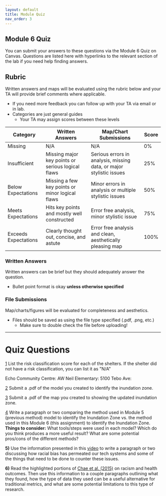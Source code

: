 ```yaml
---
layout: default
title: Module Quiz
nav_order: 3
---
```


## Module 6 Quiz

You can submit your answers to these questions via the Module 6 Quiz on Canvas.  Questions are listed here with hyperlinks to the relevant section of the lab if you need help finding answers.

## Rubric

Written answers and maps will be evaluated using the rubric below and your TA will provide brief comments where applicable.

* If you need more feedback you can follow up with your TA via email or in lab.
* Categories are just general guides
    * Your TA may assign scores between these levels


|      Category      |                   Written Answers                |                 Map/Chart Submissions                             |Score|
|--------------------|--------------------------------------------------|-------------------------------------------------------------------|-----|
|Missing             |N/A                                               |N/A                                                                |0%   |
|Insufficient        |Missing major key points or serious logical flaws |Serious errors in analysis, missing data, or major stylistic issues|25%  |
|Below Expectations  |Missing a few key points or minor logical flaws   |Minor errors in analysis or multiple stylistic issues              |50%  |
|Meets Expectations  |Hits key points and mostly well constructed       |Error free analysis, minor stylistic issue                         |75%  |
|Exceeds Expectations|Clearly thought out, concise, and astute          |Error free analysis and clean, aesthetically pleasing map          |100% |

### Written Answers 

Written answers can be brief but they should adequately answer the question.

* Bullet point format is okay **unless otherwise specified**


### File Submissions

Map/charts/figures will be evaluated for completeness and aesthetics.

* Files should be saved as using the file type specified (.pdf, .png, etc.)
    * Make sure to double check the file before uploading!

---

# Quiz Questions

[1](Application_Part5.md)
List the risk classification score for each of the shelters.  If the shelter did not have a risk classification, you can list it as "N/A"

Echo Community Centre:
AW Neil Elementary:
5100 Tebo Ave:

[2](Application_Part5.md)
Submit a .pdf of the model you created to identify the inundation zone.

[3](Application_Part5.md)
Submit a .pdf of the map you created to showing the updated inundation zone.

[4](Application_Part5.md)
Write a paragraph or two comparing the method used in Module 5 (previous method) model to identify the Inundation Zone vs. the method used in this Module 6 (this assignment) to identify the Inundation Zone.  **Things to consider:** What tools/steps were used in each model?  Which do you think produces a more useful result?  What are some potential pros/cons of the  different methods?  

**5)**
Use the information presented in this [video](https://youtu.be/Ok5sKLXqynQ) to write a paragraph or two discussing how racial bias has permeated our tech systems and some of the things that need to be done to counter these issues.

**6)**
Read the highlighted portions of [Chae et al. (2015)](content/Chae_et_al_2015.pdf) on racism and health outcomes.  Then use this information to a couple paragraphs outlining what they found, how the type of data they used can be a useful alternative for traditional metrics, and what are some potential limitations to this type of research.

<!-- 
**7)**This [video](https://www.youtube.com/embed/pu2sKNJMH-k) gives an overview of the historical practice of redlining.  After watching the video, describe in your own words what the practice of redlining was and discuss some of its long lasting impacts? -->
